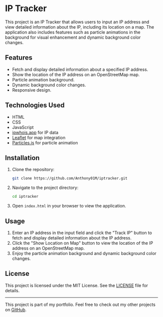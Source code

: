 # IP Tracker

This project is an IP Tracker that allows users to input an IP address and view detailed information about the IP, including its location on a map. The application also includes features such as particle animations in the background for visual enhancement and dynamic background color changes.

## Features

- Fetch and display detailed information about a specified IP address.
- Show the location of the IP address on an OpenStreetMap map.
- Particle animation background.
- Dynamic background color changes.
- Responsive design.

## Technologies Used

- HTML
- CSS
- JavaScript
- [ipwhois.app](https://ipwhois.app/) for IP data
- [Leaflet](https://leafletjs.com/) for map integration
- [Particles.js](https://vincentgarreau.com/particles.js/) for particle animation

## Installation

1. Clone the repository:
    ```sh
    git clone https://github.com/Anthony01M/iptracker.git
    ```
2. Navigate to the project directory:
    ```sh
    cd iptracker
    ```
3. Open `index.html` in your browser to view the application.

## Usage

1. Enter an IP address in the input field and click the "Track IP" button to fetch and display detailed information about the IP address.
2. Click the "Show Location on Map" button to view the location of the IP address on an OpenStreetMap map.
3. Enjoy the particle animation background and dynamic background color changes.

## License

This project is licensed under the MIT License. See the [LICENSE](LICENSE) file for details.

---

This project is part of my portfolio. Feel free to check out my other projects on [GitHub](https://github.com/Anthony01M).